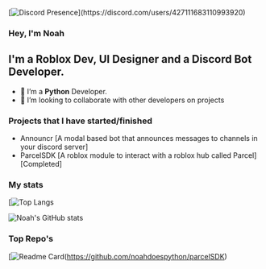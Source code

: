[![Discord Presence](https://lanyard.cnrad.dev/api/427111683110993920?idleMessage=Making%20bot%20probably...)](https://discord.com/users/427111683110993920)

### Hey, I'm Noah 

## I'm a Roblox Dev, UI Designer and a Discord Bot Developer.

- 🌱 I’m a **Python** Developer.
- 👯 I’m looking to collaborate with other developers on projects


### Projects that I have started/finished

- Announcr [A modal based bot that announces messages to channels in your discord server]
- ParcelSDK [A roblox module to interact with a roblox hub called Parcel][Completed]

### My stats

[![Top Langs](https://github-readme-stats.vercel.app/api/top-langs/?username=noahdoespython)

![Noah's GitHub stats](https://github-readme-stats.vercel.app/api?username=noahdoespython&show_icons=true&theme=dracula)

### Top Repo's

[![Readme Card](https://github-readme-stats.vercel.app/api/pin/?username=noahdoespython&repo=parcelSDK)(https://github.com/noahdoespython/parcelSDK)
